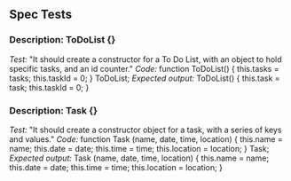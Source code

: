 ## Spec Tests

### Description: ToDoList {}

*Test:* "It should create a constructor for a To Do List, with an object to hold specific tasks, and an id counter."
*Code:* function ToDoList() {
  this.tasks = tasks;
  this.taskId = 0;
}
ToDoList;
*Expected output:* ToDoList() {
  this.task = task;
  this.taskId = 0;
}

### Description: Task {}

*Test:* "It should create a constructor object for a task, with a series of keys and values."
*Code:* function Task (name, date, time, location) {
  this.name = name;
  this.date = date;
  this.time = time;
  this.location = location;
}
Task;
*Expected output:* Task (name, date, time, location) {
  this.name = name;
  this.date = date;
  this.time = time;
  this.location = location;
}


<!-- new Date(1990, 12, 1) will return January 1st, 1991 -->